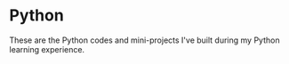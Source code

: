 # Python
These are the Python codes and mini-projects I've built during my Python learning experience.
